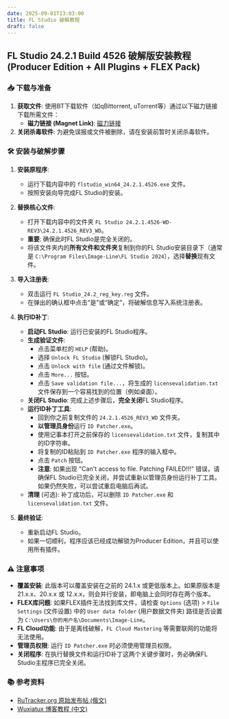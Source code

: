 ```yaml
---
date: 2025-09-01T13:03:00
title: FL Studio 破解教程
draft: false
---
```


## FL Studio 24.2.1 Build 4526 破解版安装教程 (Producer Edition + All Plugins + FLEX Pack)

### 📥 下载与准备

1.  **获取文件**: 使用BT下载软件（如qBittorrent, uTorrent等）通过以下磁力链接下载所需文件：
    *   **磁力链接 (Magnet Link)**:
		[磁力链接](magnet:?xt=urn:btih:8406DDAE4B419A0C0C693DF88ADFCA15E3602C80&tr=http%3A%2F%2Fbt.t-ru.org%2Fann%3Fmagnet&dn=Image-Line%20-%20FL%20Studio%20Producer%20Edition%2024.2.1%20Build%204526%20All%20Plugins%20Edition%20(x64)%20%2B%20FLEX%20Pack(incl.%20UVI%20Pack)%20%5B18.12.2024%2C%20Multi%2C%20NO%20RUS%5D%20(WD)%20REV.3)
2.  **关闭杀毒软件**: 为避免误报或文件被删除，请在安装前暂时关闭杀毒软件。

### 🛠️ 安装与破解步骤

1.  **安装原程序**:
    *   运行下载内容中的 `flstudio_win64_24.2.1.4526.exe` 文件。
    *   按照安装向导完成FL Studio的安装。

2.  **替换核心文件**:
    *   打开下载内容中的文件夹 `FL Studio 24.2.1.4526-WD-REV3\24.2.1.4526_REV3_WD`。
    *   **重要**: 确保此时FL Studio是完全关闭的。
    *   将该文件夹内的**所有文件和文件夹**复制到你的FL Studio安装目录下（通常是 `C:\Program Files\Image-Line\FL Studio 2024`），选择**替换**现有文件。

3.  **导入注册表**:
    *   双击运行 `FL Studio_24.2_reg_key.reg` 文件。
    *   在弹出的确认框中点击“是”或“确定”，将破解信息写入系统注册表。

4.  **执行ID补丁**:
    *   **启动FL Studio**: 运行已安装的FL Studio程序。
    *   **生成验证文件**:
        *   点击菜单栏的 `HELP` (帮助)。
        *   选择 `Unlock FL Studio` (解锁FL Studio)。
        *   点击 `Unlock with file` (通过文件解锁)。
        *   点击 `More...` 按钮。
        *   点击 `Save validation file...`，将生成的 `licensevalidation.txt` 文件保存到一个容易找到的位置（例如桌面）。
    *   **关闭FL Studio**: 完成上述步骤后，**完全关闭**FL Studio程序。
    *   **运行ID补丁工具**:
        *   回到你之前复制文件的 `24.2.1.4526_REV3_WD` 文件夹。
        *   **以管理员身份**运行 `ID Patcher.exe`。
        *   使用记事本打开之前保存的 `licensevalidation.txt` 文件，复制其中的ID字符串。
        *   将复制的ID粘贴到 `ID Patcher.exe` 程序的输入框中。
        *   点击 `Patch` 按钮。
        *   **注意**: 如果出现 "Can't access to file. Patching FAILED!!!" 错误，请确保FL Studio已完全关闭，并尝试重新以管理员身份运行补丁工具。如果仍然失败，可以尝试重启电脑后再试。
    *   **清理** (可选): 补丁成功后，可以删除 `ID Patcher.exe` 和 `licensevalidation.txt` 文件。

5.  **最终验证**:
    *   重新启动FL Studio。
    *   如果一切顺利，程序应该已经成功解锁为Producer Edition，并且可以使用所有插件。

### ⚠️ 注意事项

*   **覆盖安装**: 此版本可以覆盖安装在之前的 24.1.x 或更低版本上。如果原版本是 21.x.x、20.x.x 或 12.x.x，则会并行安装，即电脑上会同时存在两个版本。
*   **FLEX库问题**: 如果FLEX插件无法找到库文件，请检查 `Options` (选项) > `File Settings` (文件设置) 中的 `User data folder` (用户数据文件夹) 路径是否设置为 `C:\Users\你的用户名\Documents\Image-Line`。
*   **FL Cloud功能**: 由于是离线破解，`FL Cloud Mastering` 等需要联网的功能将无法使用。
*   **管理员权限**: 运行 `ID Patcher.exe` 时必须使用管理员权限。
*   **关闭程序**: 在执行替换文件和运行ID补丁这两个关键步骤时，务必确保FL Studio主程序已完全关闭。

### 📚 参考资料

*   [RuTracker.org 原始发布帖 (俄文)](https://rutracker.net/forum/viewtopic.php?t=6621585)
*   [Wuxiatux 博客教程 (中文)](https://wuxiatux.github.io/post/FL%20Studio%202025%20-zui-xin-po-jie-ban-%20-po-jie-jiao-cheng-%28Producer%20Edition%2024.2.1.4526%29.html)
